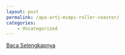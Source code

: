 ```yaml
---
layout: post
permalink: /apa-arti-mimpi-roller-coaster/
categories:
    - Uncategorized
---
```


[Baca Selengkapnya](/06)